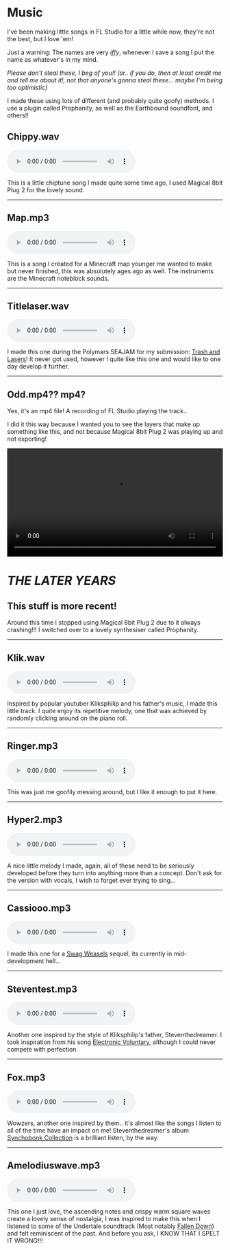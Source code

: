 # Music
I've been making little songs in FL Studio for a little while now, they're not the best, but I love 'em!

Just a warning: The names are very _iffy_, whenever I save a song I put the name as whatever's in my mind.

<r>_Please don't steal these, I beg of you!! (or.. if you do, then at least credit me and tell me about it!, not that anyone's gonna steal these... maybe I'm being too optimistic)_ </r>

I made these using lots of different (and probably quite goofy) methods. I use a plugin called <r>Prophanity</r>, as well as the Earthbound soundfont, and others!!

<foxhr>

## Chippy.wav
<audio controls>
  <source src="other/music/chippy.wav" type="audio/wav">
Why doesn't your browser support the little audio player thing?
</audio> 

This is a little chiptune song I made quite some time ago, I used <r>Magical 8bit Plug 2</r> for the lovely sound.

<hr>

## Map.mp3
<audio controls>
  <source src="other/music/map.mp3" type="audio/mp3">
Come on.. what are you using that doesn't support an audio player? Netscape Navigator??
</audio> 

This is a song I created for a Minecraft map younger me wanted to make but never finished, this was absolutely ages ago as well. The instruments are the Minecraft noteblock sounds.

<hr>

## Titlelaser.wav
<audio controls>
  <source src="other/music/titlelaser.wav" type="audio/wav">
Why doesn't your browser support the little audio player thing?
</audio> 

I made this one during the Polymars SEAJAM for my submission: [Trash and Lasers](/games/trash-and-lasers)! It never got used, however I quite like this one and would like to one day develop it further.

<hr>

## Odd.mp4?? mp4?
Yes, it's an mp4 file! A recording of FL Studio playing the track..

I did it this way because I wanted you to see the layers that make up something like this, and not because <r>Magical 8bit Plug 2</r> was playing up and not exporting!

<m><video controls style="width: 100%">
  <source src="other/music/odd.mp4" type="video/mp4">
  Your browser does not support HTML video.
</video></m>

<foxhr>

# _THE LATER YEARS_
## This stuff is more recent!
Around this time I stopped using <r>Magical 8bit Plug 2</r> due to it always crashing!!! I switched over to a lovely synthesiser called <r>Prophanity</r>.

<hr>

## Klik.wav
<audio controls>
  <source src="other/music/klik.wav" type="audio/wav">
Why doesn't your browser support the little audio player thing?
</audio> 

Inspired by popular youtuber <r>Kliksphilip</r> and his father's music, I made this little track. I quite enjoy its repetitive melody, one that was achieved by randomly clicking around on the piano roll.

<hr>

## Ringer.mp3
<audio controls>
  <source src="other/music/ringer.mp3" type="audio/mp3">
I beg of you, get a better browser
</audio> 

This was just me goofily messing around, but I like it enough to put it here.

<hr>

## Hyper2.mp3
<audio controls>
  <source src="other/music/hyper2.mp3" type="audio/mp3">
I beg of you, get a better browser
</audio> 

A nice little melody I made, again, all of these need to be seriously developed before they turn into anything more than a concept. Don't ask for the version with vocals, I wish to forget ever trying to sing...

<hr>

## Cassiooo.mp3
<audio controls>
  <source src="other/music/cassiooo.mp3" type="audio/mp3">
I beg of you, get a better browser PLEASE
</audio> 

I made this one for a [Swag Weasels](/games/swag-weaselz) sequel, its currently in mid-development hell...

<hr>

## Steventest.mp3
<audio controls>
  <source src="other/music/steventest.mp3" type="audio/mp3">
I beg of you, get a better browser PLEASE
</audio> 

Another one inspired by the style of <r>Kliksphilip</r>'s father, <r>Steventhedreamer</r>. I took inspiration from his song [Electronic Voluntary](https://www.youtube.com/watch?v=ktUd6imka5Y), although I could never compete with perfection.

<hr>

## Fox.mp3
<audio controls>
  <source src="other/music/fox.mp3" type="audio/mp3">
I beg of you, get a better browser PLEASE
</audio> 

Wowzers, another one inspired by them.. it's almost like the songs I listen to all of the time have an impact on me! <r>Steventhedreamer</r>'s album [Synchobonk Collection](https://open.spotify.com/album/3BtmhsxvxavvkC2naRdXin?si=-yot_5s-T5uofAWBSUxJow) is a brilliant listen, by the way.

<hr>

## Amelodiuswave.mp3
<audio controls>
  <source src="other/music/amelodiuswave.mp3" type="audio/mp3">
I beg of you, get a better browser PLEASE
</audio> 

This one I just love, the ascending notes and crispy warm square waves create a lovely sense of nostalgia, I was inspired to make this when I listened to some of the Undertale soundtrack (Most notably [Fallen Down](https://www.youtube.com/watch?v=B69GfSqEZEs)) and felt reminiscent of the past.
And before you ask, I KNOW THAT I SPELT IT WRONG!!!

<script>
    document.getElementById("footer").innerHTML += "<span> - November 2022</span>"
    // ~01/11/22
</script>